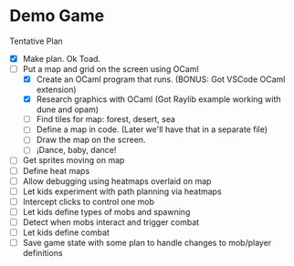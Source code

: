 # Demo Game

Tentative Plan

- [X] Make plan.  Ok Toad.
- [ ] Put a map and grid on the screen using OCaml
  - [X] Create an OCaml program that runs.  (BONUS: Got VSCode OCaml extension)
  - [X] Research graphics with OCaml (Got Raylib example working with dune and opam)
  - [ ] Find tiles for map: forest, desert, sea
  - [ ] Define a map in code.  (Later we'll have that in a separate file)
  - [ ] Draw the map on the screen.
  - [ ] ¡Dance, baby, dance!
- [ ] Get sprites moving on map
- [ ] Define heat maps
- [ ] Allow debugging using heatmaps overlaid on map
- [ ] Let kids experiment with path planning via heatmaps
- [ ] Intercept clicks to control one mob
- [ ] Let kids define types of mobs and spawning
- [ ] Detect when mobs interact and trigger combat
- [ ] Let kids define combat
- [ ] Save game state with some plan to handle changes to mob/player definitions
